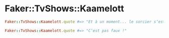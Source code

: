 # Faker::TvShows::Kaamelott

```ruby
Faker::TvShows::Kaamelott.quote #=> "Et à un moment... le sorcier s’est mis à nous menacer avec ses parties génitales."

Faker::TvShows::Kaamelott.quote #=> "C’est pas faux !"
```

